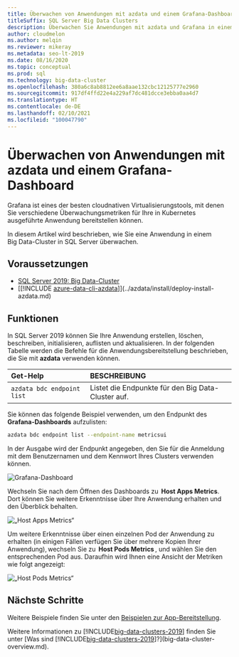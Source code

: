```yaml
---
title: Überwachen von Anwendungen mit azdata und einem Grafana-Dashboard
titleSuffix: SQL Server Big Data Clusters
description: Überwachen Sie Anwendungen mit azdata und Grafana in einem Big Data-Cluster in SQL Server 2019.
author: cloudmelon
ms.author: melqin
ms.reviewer: mikeray
ms.metadata: seo-lt-2019
ms.date: 08/16/2020
ms.topic: conceptual
ms.prod: sql
ms.technology: big-data-cluster
ms.openlocfilehash: 380a6c8ab8812ee6a8aae132cbc12125777e2960
ms.sourcegitcommit: 917df4ffd22e4a229af7dc481dcce3ebba0aa4d7
ms.translationtype: HT
ms.contentlocale: de-DE
ms.lasthandoff: 02/10/2021
ms.locfileid: "100047790"
---
```

# <a name="monitor-applications-with-azdata-and-grafana-dashboard"></a>Überwachen von Anwendungen mit azdata und einem Grafana-Dashboard

Grafana ist eines der besten cloudnativen Virtualisierungstools, mit denen Sie verschiedene Überwachungsmetriken für Ihre in Kubernetes ausgeführte Anwendung bereitstellen können.  

In diesem Artikel wird beschrieben, wie Sie eine Anwendung in einem Big Data-Cluster in SQL Server überwachen.

## <a name="prerequisites"></a>Voraussetzungen

- [SQL Server 2019: Big Data-Cluster](deployment-guidance.md)
- [[!INCLUDE [azure-data-cli-azdata](../includes/azure-data-cli-azdata.md)]](../azdata/install/deploy-install-azdata.md)

## <a name="capabilities"></a>Funktionen

In SQL Server 2019 können Sie Ihre Anwendung erstellen, löschen, beschreiben, initialisieren, auflisten und aktualisieren. In der folgenden Tabelle werden die Befehle für die Anwendungsbereitstellung beschrieben, die Sie mit **azdata** verwenden können.

|Get-Help |BESCHREIBUNG |
|:---|:---|
|`azdata bdc endpoint list` | Listet die Endpunkte für den Big Data-Cluster auf. |


Sie können das folgende Beispiel verwenden, um den Endpunkt des **Grafana-Dashboards** aufzulisten:

```bash
azdata bdc endpoint list --endpoint-name metricsui 
```

In der Ausgabe wird der Endpunkt angegeben, den Sie für die Anmeldung mit dem Benutzernamen und dem Kennwort Ihres Clusters verwenden können. 

![Grafana-Dashboard](media/big-data-cluster-monitor-apps/grafana-dashboard-endpoint.png)


Wechseln Sie nach dem Öffnen des Dashboards zu  **Host Apps Metrics**. Dort können Sie weitere Erkenntnisse über Ihre Anwendung erhalten und den Überblick behalten.  

![„Host Apps Metrics“](media/big-data-cluster-monitor-apps/host-apps-metrics.png)


Um weitere Erkenntnisse über einen einzelnen Pod der Anwendung zu erhalten (in einigen Fällen verfügen Sie über mehrere Kopien Ihrer Anwendung), wechseln Sie zu  **Host Pods Metrics** , und wählen Sie den entsprechenden Pod aus. Daraufhin wird Ihnen eine Ansicht der Metriken wie folgt angezeigt:  

![„Host Pods Metrics“](media/big-data-cluster-monitor-apps/host-pods-metrics.png) 


## <a name="next-steps"></a>Nächste Schritte

Weitere Beispiele finden Sie unter den [Beispielen zur App-Bereitstellung](https://aka.ms/sql-app-deploy).

Weitere Informationen zu [!INCLUDE[big-data-clusters-2019](../includes/ssbigdataclusters-ss-nover.md)] finden Sie unter [Was sind [!INCLUDE[big-data-clusters-2019](../includes/ssbigdataclusters-ver15.md)]?](big-data-cluster-overview.md).
